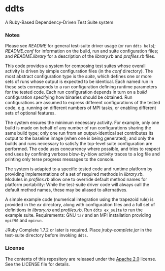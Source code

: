 ddts
====

A Ruby-Based Dependency-Driven Test Suite system

### Notes

Please see _README_ for general test-suite driver usage (or run `ddts help`); _README.conf_ for information on the build, run and suite configuration files; and _README.library_ for a description of the _library.rb_ and _profiles.rb_ files.

This code provides a system for composing test suites whose overall activity is driven by simple configuration files (in the _conf_ directory). The most abstract configuration type is the _suite_, which defines one or more sets of runs whose output is expected to be identical. Each named run in these sets corresponds to a _run_ configuration defining runtime parameters for the tested code. Each run configuration depends in turn on a _build_ configuration specifying how binaries should be obtained. Run configurations are assumed to express different configurations of the tested code, e.g. running on different numbers of MPI tasks, or enabling different sets of optional features.

The system ensures the minimum necessary activity. For example, only one build is made on behalf of any number of run configurations sharing the same build type; only one run from an output-identical set contributes its output to the baseline image (when one is being generated); and only the builds and runs necessary to satisfy the top-level suite configuration are performed. The code uses concurrency where possible, and tries to respect end uses by confining verbose blow-by-blow activity traces to a log file and printing only terse progress messages to the console.

The system is adapted to a specific tested code and runtime platform by providing implementations of a set of required methods in _library.rb_. Modules in _profiles.rb_ allow one to override default method names for platform portability: While the test-suite driver code will always call the default method names, these may be aliased to alternatives.

A simple example code (numerical integration using the trapezoid rule) is provided in the _ex_ directory, along with configuration files and a full set of definitions in _library.rb_ and _profiles.rb_. Run `ddts ex_suite` to run the example suite. Requirements: GNU `tar` and an MPI installation providing `mpif90` and `mpirun`.

JRuby Complete 1.7.2 or later is required. Place _jruby-complete.jar_ in the test-suite directory before invoking `ddts`.

### License

The contents of this repository are released under the [Apache 2.0](http://www.apache.org/licenses/LICENSE-2.0) license. See the LICENSE file for details.
